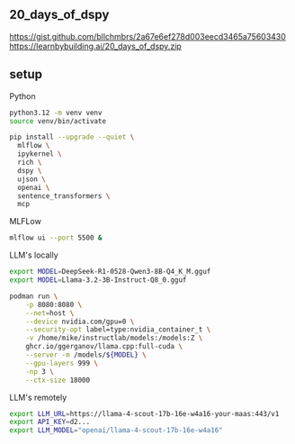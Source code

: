 ## 20_days_of_dspy

https://gist.github.com/bllchmbrs/2a67e6ef278d003eecd3465a75603430
https://learnbybuilding.ai/20_days_of_dspy.zip

## setup

Python

```bash
python3.12 -m venv venv
source venv/bin/activate

pip install --upgrade --quiet \
  mlflow \
  ipykernel \
  rich \
  dspy \
  ujson \
  openai \
  sentence_transformers \
  mcp
```

MLFLow

```bash
mlflow ui --port 5500 &
```

LLM's locally

```bash
export MODEL=DeepSeek-R1-0528-Qwen3-8B-Q4_K_M.gguf
export MODEL=Llama-3.2-3B-Instruct-Q8_0.gguf

podman run \
    -p 8080:8080 \
    --net=host \
    --device nvidia.com/gpu=0 \
    --security-opt label=type:nvidia_container_t \
    -v /home/mike/instructlab/models:/models:Z \
    ghcr.io/ggerganov/llama.cpp:full-cuda \
    --server -m /models/${MODEL} \
    --gpu-layers 999 \
    -np 3 \
    --ctx-size 18000
```

LLM's remotely

```bash
export LLM_URL=https://llama-4-scout-17b-16e-w4a16-your-maas:443/v1
export API_KEY=d2...
export LLM_MODEL="openai/llama-4-scout-17b-16e-w4a16"
```
